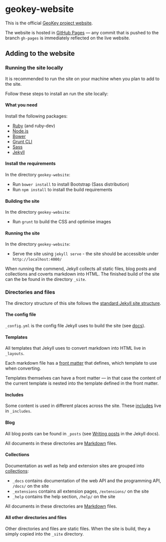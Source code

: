 # geokey-website

This is the official [GeoKey project website](http://geokey.org.uk/).

The website is hosted in [GitHub Pages](https://pages.github.com/) — any commit that is pushed to the branch `gh-pages` is immediately reflected on the live website.

## Adding to the website

### Running the site locally

It is recommended to run the site on your machine when you plan to add to the site.

Follow these steps to install an run the site locally:

#### What you need

Install the following packages:

- [Ruby](https://www.ruby-lang.org/en/documentation/installation/) (and ruby-dev)
- [Node.js](https://nodejs.org/en/)
- [Bower](http://bower.io/#install-bower)
- [Grunt CLI](http://gruntjs.com/using-the-cli#installing-the-cli)
- [Sass](http://sass-lang.com/install)
- [Jekyll](https://jekyllrb.com/docs/installation/)

#### Install the requirements

In the directory `geokey-website`:

- Run `bower install` to install Bootstrap (Sass distribution)
- Run `npm install` to install the build requirements

#### Building the site

In the directory `geokey-website`:

- Run `grunt` to build the CSS and optimise images

#### Running the site

In the directory `geokey-website`:

- Serve the site using `jekyll serve` - the site should be accessible under `http://localhost:4000/`

When running the commend, Jekyll collects all static files, blog posts and collections and coverts markdown into HTML. The finished build of the site can the be found in the directory `_site`.

### Directories and files

The directory structure of this site follows the [standard Jekyll site structure](http://jekyllrb.com/docs/pages/).

#### The config file

`_config.yml` is the config file Jekyll uses to build the site (see [docs](http://jekyllrb.com/docs/configuration/)).

#### Templates

All templates that Jekyll uses to convert markdown into HTML live in `_layouts`.

Each markdown file has a [front matter](http://jekyllrb.com/docs/frontmatter/) that defines, which template to use when converting.

Templates themselves can have a front matter — in that case the content of the current template is nested into the template defined in the front matter.

#### Includes

Some content is used in different places across the site. These [includes](https://jekyllrb.com/docs/templates/#includes) live in `_includes`.

#### Blog

All blog posts can be found in `_posts` (see [Writing posts](http://jekyllrb.com/docs/posts/) in the Jekyll docs).

All documents in these directories are [Markdown](https://help.github.com/articles/markdown-basics/) files.

#### Collections

Documentation as well as help and extension sites are grouped into [collections](http://jekyllrb.com/docs/collections/):

- `_docs` contains documentation of the web API and the programming API, `/docs/` on the site
- `_extensions` contains all extension pages, `/extensions/` on the site
- `_help` contains the help section, `/help/` on the site

All documents in these directories are [Markdown](https://help.github.com/articles/markdown-basics/) files.

#### All other directories and files

Other directories and files are static files. When the site is build, they a simply copied into the `_site` directory.
